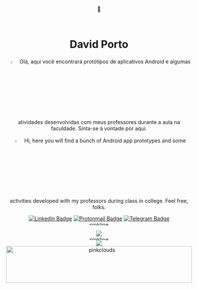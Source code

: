 <div align="center">
    <p>🌸</p> 
</br>
<H1> David Porto</H1>
    <p><img width="4%" height="4%" src="https://upload.wikimedia.org/wikipedia/commons/0/05/Flag_of_Brazil.svg">ㅤOlá,
        aqui você encontrará protótipos de aplicativos Android e algumas atividades desenvolvidas com meus professores
        durante a aula na faculdade. Sinta-se à vontade por aqui.
    </p>
    <p><img width="4%" height="4%"
            src="https://upload.wikimedia.org/wikipedia/en/a/a4/Flag_of_the_United_States.svg">ㅤHi, here you will find a
        bunch of Android app prototypes and some activities developed with my professors during class in college. Feel
        free, folks.
    </p>

[![Linkedin Badge](https://img.shields.io/badge/-David%20Porto-blue?style=flat-square&logo=Linkedin&logoColor=white&link=https://www.linkedin.com/in/david-porto/)](https://www.linkedin.com/in/david-porto/)
[![Protonmail Badge](https://img.shields.io/badge/-Meu%20Email-8b89cc?style=flat-square&logo=ProtonMail&logoColor=white&link=mailto:davidcontato@pm.me)](mailto:davidcontato@pm.me)
[![Telegram Badge](https://img.shields.io/badge/-Dáleth-ec5797?style=flat-square&logo=Telegram&logoColor=white&link=https://t.me/dleth)](https://t.me/dleth)
    </br>
    <img alt="pinkline" width="100%" height="10"
        src="https://i.pinimg.com/originals/e6/70/fd/e670fdebc75c520ef908bfe045f0cb9a.gif">
    </br>
    <div>
        <img
            src="https://github-readme-stats.vercel.app/api?username=davidaleth&title_color=b94476&hide_border=true&hide=contribs,prs,issues&bg_color=00000000">
    </div>
    <img alt="pinkline" width="100%" height="10"
        src="https://i.pinimg.com/originals/e6/70/fd/e670fdebc75c520ef908bfe045f0cb9a.gif">
    <div>
        <img
            src="https://github-readme-stats.vercel.app/api/top-langs/?username=davidaleth&langs_count=8&title_color=b94476&hide_border=true&bg_color=00000000">
    </div>
    <img alt="pinkclouds" width="100%" height="100"
        src="https://i.pinimg.com/originals/98/c6/b1/98c6b14dac169574dd637e16d320833e.png">
</div>
